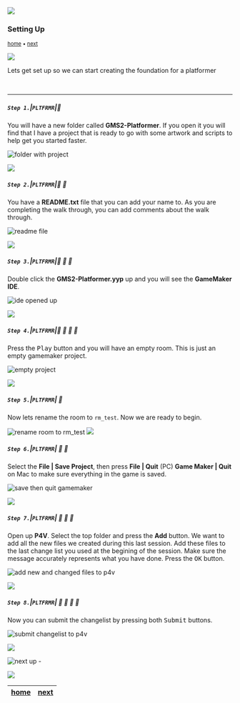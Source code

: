 ![](../images/line3.png)

### Setting Up

<sub>[home](../README.md#user-content-gms2-platformer) • [next](../background-tiles/README.md#user-content-background-tiles)</sub>

![](../images/line3.png)

Lets get set up so we can start creating the foundation for a platformer

<br>

---


##### `Step 1.`\|`PLTFRMR`|:small_blue_diamond:

You will have a new folder called **GMS2-Platformer**. If you open it you will find that I have a project that is ready to go with some artwork and scripts to help get you started faster.

![folder with project](images/platformerProject.png)

![](../images/line2.png)

##### `Step 2.`\|`PLTFRMR`|:small_blue_diamond: :small_blue_diamond: 

You have a **README.txt** file that you can add your name to. As you are completing the walk through, you can add comments about the walk through.

![readme file](images/readMe.png)

![](../images/line2.png)

##### `Step 3.`\|`PLTFRMR`|:small_blue_diamond: :small_blue_diamond: :small_blue_diamond:

Double click the **GMS2-Platformer.yyp** up and you will see the **GameMaker IDE**.

![ide opened up](images/ide.png)

![](../images/line2.png)

##### `Step 4.`\|`PLTFRMR`|:small_blue_diamond: :small_blue_diamond: :small_blue_diamond: :small_blue_diamond:

Press the <kbd>Play</kbd> button and you will have an empty room.  This is just an empty gamemaker project.

![empty project](images/emptyProject.png)

![](../images/line2.png)

##### `Step 5.`\|`PLTFRMR`| :small_orange_diamond:

Now lets rename the room to `rm_test`.  Now we are ready to begin.

![rename room to rm_test](images/rmTest.png)
![](../images/line2.png)

##### `Step 6.`\|`PLTFRMR`| :small_orange_diamond: :small_blue_diamond:

Select the **File | Save Project**, then press **File | Quit** (PC) **Game Maker | Quit** on Mac to make sure everything in the game is saved.

![save then quit gamemaker](images/saveQuit.png)

![](../images/line2.png)

##### `Step 7.`\|`PLTFRMR`| :small_orange_diamond: :small_blue_diamond: :small_blue_diamond:

Open up **P4V**.  Select the top folder and press the **Add** button.  We want to add all the new files we created during this last session.  Add these files to the last change list you used at the begining of the session. Make sure the message accurately represents what you have done. Press the <kbd>OK</kbd> button.

![add new and changed files to p4v](images/add.png)

![](../images/line2.png)

##### `Step 8.`\|`PLTFRMR`| :small_orange_diamond: :small_blue_diamond: :small_blue_diamond: :small_blue_diamond:

Now you can submit the changelist by pressing both <kbd>Submit</kbd> buttons.

![submit changelist to p4v](images/submit.png)

![](../images/line.png)

<!-- <img src="https://via.placeholder.com/1000x100/45D7CA/000000/?text=Next Up - Background Tiles"> -->

![next up - ](images/banner.png)

![](../images/line.png)

| [home](../README.md#user-content-gms2-platformer) | [next](../background-tiles/README.md#user-content-background-tiles)|
|---|---|
